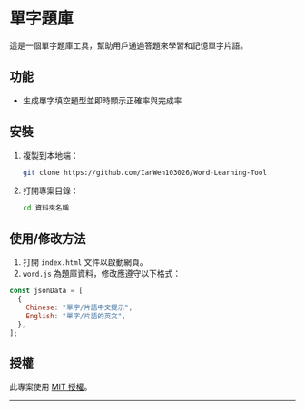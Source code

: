# 單字題庫

這是一個單字題庫工具，幫助用戶通過答題來學習和記憶單字片語。

## 功能

- 生成單字填空題型並即時顯示正確率與完成率

## 安裝

1. 複製到本地端：
   ```bash
   git clone https://github.com/IanWen103026/Word-Learning-Tool
   ```
2. 打開專案目錄：
   ```bash
   cd 資料夾名稱
   ```

## 使用/修改方法

1. 打開 `index.html` 文件以啟動網頁。
2. `word.js` 為題庫資料，修改應遵守以下格式：

```js
const jsonData = [
  {
    Chinese: "單字/片語中文提示",
    English: "單字/片語的英文",
  },
];
```

## 授權

此專案使用 [MIT 授權](LICENSE)。

---